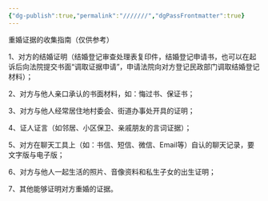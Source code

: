```yaml
---
{"dg-publish":true,"permalink":"///////","dgPassFrontmatter":true}
---
```


重婚证据的收集指南（仅供参考）

1、对方的结婚证明（结婚登记审查处理表复印件，结婚登记申请书，也可以在起诉后向法院提交书面“调取证据申请”，申请法院向对方登记民政部门调取结婚登记材料）；

2、对方与他人亲口承认的书面材料，如：悔过书、保证书；

3、对方与他人经常居住地村委会、街道办事处开具的证明；

4、证人证言（如邻居、小区保卫、亲戚朋友的言词证据）；

5、对方在聊天工具上（如：书信、短信、微信、Email等）自认的聊天记录，要文字版与电子版；

6、对方与他人一起生活的照片、音像资料和私生子女的出生证明；

7、其他能够证明对方重婚的证据。